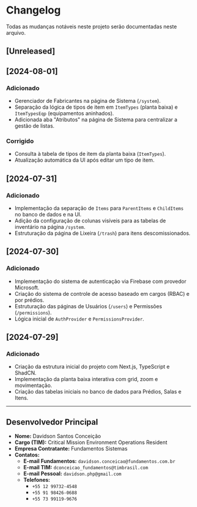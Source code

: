 # Changelog

Todas as mudanças notáveis neste projeto serão documentadas neste arquivo.

## [Unreleased]

## [2024-08-01]

### Adicionado
- Gerenciador de Fabricantes na página de Sistema (`/system`).
- Separação da lógica de tipos de item em `ItemTypes` (planta baixa) e `ItemTypesEqp` (equipamentos aninhados).
- Adicionada aba "Atributos" na página de Sistema para centralizar a gestão de listas.

### Corrigido
- Consulta à tabela de tipos de item da planta baixa (`ItemTypes`).
- Atualização automática da UI após editar um tipo de item.

## [2024-07-31]

### Adicionado
- Implementação da separação de `Items` para `ParentItems` e `ChildItems` no banco de dados e na UI.
- Adição da configuração de colunas visíveis para as tabelas de inventário na página `/system`.
- Estruturação da página de Lixeira (`/trash`) para itens descomissionados.

## [2024-07-30]

### Adicionado
- Implementação do sistema de autenticação via Firebase com provedor Microsoft.
- Criação do sistema de controle de acesso baseado em cargos (RBAC) e por prédios.
- Estruturação das páginas de Usuários (`/users`) e Permissões (`/permissions`).
- Lógica inicial de `AuthProvider` e `PermissionsProvider`.

## [2024-07-29]

### Adicionado
- Criação da estrutura inicial do projeto com Next.js, TypeScript e ShadCN.
- Implementação da planta baixa interativa com grid, zoom e movimentação.
- Criação das tabelas iniciais no banco de dados para Prédios, Salas e Itens.
---

## Desenvolvedor Principal

- **Nome:** Davidson Santos Conceição
- **Cargo (TIM):** Critical Mission Environment Operations Resident
- **Empresa Contratante:** Fundamentos Sistemas
- **Contatos:**
  - **E-mail Fundamentos:** `davidson.conceicao@fundamentos.com.br`
  - **E-mail TIM:** `dconceicao_fundamentos@timbrasil.com`
  - **E-mail Pessoal:** `davidson.php@gmail.com`
  - **Telefones:**
    - `+55 12 99732-4548`
    - `+55 91 98426-0688`
    - `+55 73 99119-9676`
